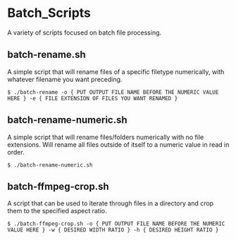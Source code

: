 # Batch\_Scripts
A variety of scripts focused on batch file processing.


## batch-rename.sh
A simple script that will rename files of a specific filetype numerically, with whatever filename you want preceding.

    $ ./batch-rename -o { PUT OUTPUT FILE NAME BEFORE THE NUMERIC VALUE HERE } -e { FILE EXTENSION OF FILES YOU WANT RENAMED }

## batch-rename-numeric.sh
A simple script that will rename files/folders numerically with no file extensions. Will rename all files outside of itself to a numeric value in read in order.

    $ ./batch-rename-numeric.sh

## batch-ffmpeg-crop.sh
A script that can be used to iterate through files in a directory and crop them to the specified aspect ratio.

    $ ./batch-ffmpeg-crop.sh -o { PUT OUTPUT FILE NAME BEFORE THE NUMERIC VALUE HERE } -w { DESIRED WIDTH RATIO } -h { DESIRED HEIGHT RATIO }
